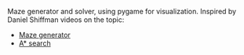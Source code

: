Maze generator and solver, using pygame for visualization.
Inspired by Daniel Shiffman videos on the topic:
* [Maze generator](https://www.youtube.com/watch?v=HyK_Q5rrcr4&t=835s)
* [A* search](https://www.youtube.com/watch?v=HyK_Q5rrcr4&t=835s)
